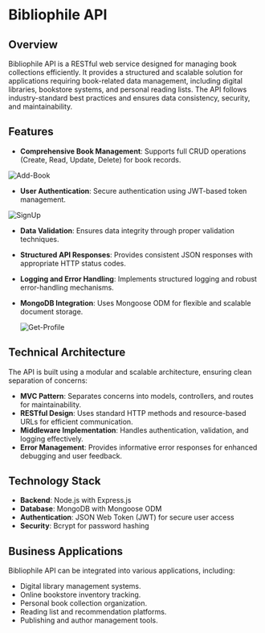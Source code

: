 # Bibliophile API

## Overview
Bibliophile API is a RESTful web service designed for managing book collections efficiently. It provides a structured and scalable solution for applications requiring book-related data management, including digital libraries, bookstore systems, and personal reading lists. The API follows industry-standard best practices and ensures data consistency, security, and maintainability.

## Features
- **Comprehensive Book Management**: Supports full CRUD operations (Create, Read, Update, Delete) for book records.

![Add-Book](https://github.com/user-attachments/assets/2554e604-b75b-4258-b330-2664ced1a2ec)

- **User Authentication**: Secure authentication using JWT-based token management.

![SignUp](https://github.com/user-attachments/assets/494d9a56-75d0-4ced-bd08-42d50f5cf4b2)

- **Data Validation**: Ensures data integrity through proper validation techniques.
- **Structured API Responses**: Provides consistent JSON responses with appropriate HTTP status codes.
- **Logging and Error Handling**: Implements structured logging and robust error-handling mechanisms.
- **MongoDB Integration**: Uses Mongoose ODM for flexible and scalable document storage.

  ![Get-Profile](https://github.com/user-attachments/assets/4822900d-d83b-44cc-89f5-69044c08ebd0)


## Technical Architecture
The API is built using a modular and scalable architecture, ensuring clean separation of concerns:

- **MVC Pattern**: Separates concerns into models, controllers, and routes for maintainability.
- **RESTful Design**: Uses standard HTTP methods and resource-based URLs for efficient communication.
- **Middleware Implementation**: Handles authentication, validation, and logging effectively.
- **Error Management**: Provides informative error responses for enhanced debugging and user feedback.

## Technology Stack
- **Backend**: Node.js with Express.js
- **Database**: MongoDB with Mongoose ODM
- **Authentication**: JSON Web Token (JWT) for secure user access
- **Security**: Bcrypt for password hashing

## Business Applications
Bibliophile API can be integrated into various applications, including:
- Digital library management systems.
- Online bookstore inventory tracking.
- Personal book collection organization.
- Reading list and recommendation platforms.
- Publishing and author management tools.
